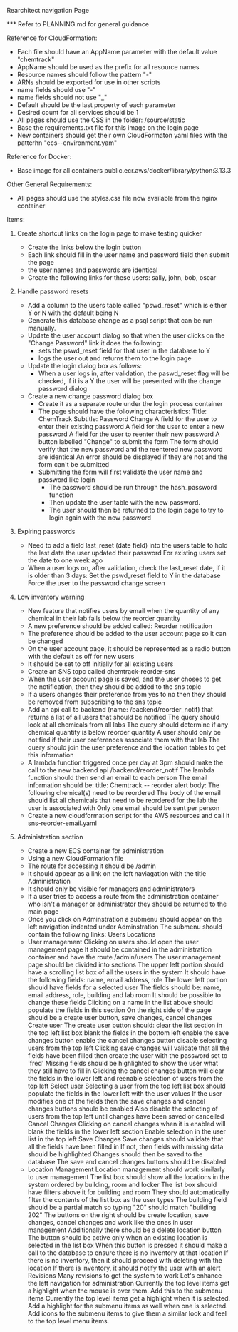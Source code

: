 Rearchitect navigation Page

*** Refer to PLANNING.md for general guidance

Reference for CloudFormation:
- Each file should have an AppName parameter with the default value "chemtrack"
- AppName should be used as the prefix for all resource names
- Resource names should follow the pattern "<appname>-<resource type>"
- ARNs should be exported for use in other scripts
- name fields should use "-"
- name fields should not use "_"
- Default should be the last property of each parameter
- Desired count for all services should be 1
- All pages should use the CSS in the folder: /source/static
- Base the requirements.txt file for this image on the login page
- New containers should get their own CloudFormaton yaml files with the patterhn "ecs-<name>-environment.yam"

Reference for Docker:
- Base image for all containers public.ecr.aws/docker/library/python:3.13.3

Other General Requirements:
- All pages should use the styles.css file now available from the nginx container

Items:
1) Create shortcut links on the login page to make testing quicker
    - Create the links below the login button
    - Each link should fill in the user name and password field then submit the page
    - the user names and passwords are identical
    - Create the following links for these users: sally, john, bob, oscar

2) Handle password resets
    - Add a column to the users table called "pswd_reset" which is either Y or N with the default being N
    - Generate this database change as a psql script that can be run manually.
    - Update the user account dialog so that when the user clicks on the "Change Password" link it does the following:
        - sets the pswd_reset field for that user in the database to Y
        - logs the user out and returns them to the login page
    - Update the login dialog box as follows:
        - When a user logs in, after validation, the paswd_reset flag will be checked, if it is a Y the user will be presented with the change password dialog
    - Create a new change password dialog box
        - Create it as a separate route under the login process container
        - The page should have the following characteristics:
            Title: ChemTrack
            Subtitle: Password Change
            A field for the user to enter their existing password
            A field for the user to enter a new password
            A field for the user to reenter their new password
            A button labelled "Change" to submit the form
            The form should verify that the new password and the reentered new password are identical
            An error should be displayed if they are not and the form can't be submitted
        - Submitting the form will first validate the user name and password like login
            - The password should be run through the hash_password function
            - Then update the user table with the new password.
            - The  user should then be returned to the login page to try to login again with the new password

3) Expiring passwords
    - Need to add a field last_reset (date field) into the users table to hold the last date the user updated their password
        For existing users set the date to one week ago
    - When a user logs on, after validation, check the last_reset date, if it is older than 3 days:
        Set the pswd_reset field to Y in the database
        Force the user to the password change screen

4) Low inventory warning
    - New feature that notifies users by email when the quantity of any chemical in their lab falls below the reorder quantity
    - A new preference should be added called: Reorder notification
    - The preference should be added to the user account page so it can be changed
    - On the user account page, it should be represented as a radio button with the default as off for new users
    - It should be set to off initially for all existing users
    - Create an SNS topc called chemtrack-reorder-sns
    - When the user account page is saved, and the user choses to get the notification, then they should be added to the sns topic
    - If a users changes their preference from yes to no then they should be removed from subscribing to the sns topic
    - Add an api call to backend (name: /backend/reorder_notif) that returns a list of all users that should be notified
        The query should look at all chemicals from all labs
        The query should determine if any chemical quantity is below reorder quantity
        A user should only be notified if their user preferences associate them with that lab
        The query should join the user preference and the location tables to get this information
    - A lambda function triggered once per day at 3pm should make the call to the new backend api /backend/reorder_notif
        The lambda function should then send an email to each person
        The email information should be:
            title: Chemtrack -- reorder alert
            body: The following chemical(s) need to be reordered
        The body of the email should list all chemicals that need to be reordered for the lab the user is associated with
        Only one email should be sent per person
    - Create a new cloudformation script for the AWS resources and call it sns-reorder-email.yaml

5) Administration section
    - Create a new ECS container for administration
    - Using a new CloudFormation file
    - The route for accessing it should be /admin
    - It should appear as a link on the left naviagation with the title Administration
    - It should only be visible for managers and administrators
    - If a user tries to access a route from the administration container who isn't a manager or administrator they should be returned to the main page
    - Once you click on Adminstration a submenu should appear on the left navigation indented under Adminstration
        The submenu should contain the following links:
            Users
            Locations
    - User management
        Clicking on users should open the user management page
        It should be contained in the administration container and have the route /admin/users
        The user management page should be divided into sections
        The upper left portion should have a scrolling list box of all the users in the system
            It should have the following fields: name, email address, role
        The lower left portion should have fields for a selected user
            The fields should be: name, email address, role, building and lab room
            It should be possible to change these fields
            Clicking on a name in the list above should populate the fields in this section
        On the right side of the page should be a create user button, save changes, cancel changes
        Create user
            The create user button should:
                clear the list section in the top left list box
                blank the fields in the bottom left
                enable the save changes button
                enable the cancel changes button
                disable selecting users from the top left
            Clicking save changes will validate that all the fields have been filled then create the user with the password set to 'fred'
                Missing fields should be highlighted to show the user what they still have to fill in
            Clicking the cancel changes button will clear the fields in the lower left and reenable selection of users from the top left
        Select user
            Selecting a user from the top left list box should populate the fields in the lower left with the user values
            If the user modifies one of the fields then the save changes and cancel changes buttons should be enabled
                Also disable the selecting of users from the top left until changes have been saved or cancelled
        Cancel Changes
            Clicking on cancel changes when it is enabled will blank the fields in the lower left section
            Enable selection in the user list in the top left
        Save Changes
            Save changes should validate that all the fields have been filled in
            If not, then fields with missing data should be highlighted
            Changes should then be saved to the database
            The save and cancel changes buttons should be disabled
    - Location Management
        Location management should work similarly to user management
        The list box should show all the locations in the system ordered by building, room and locker
        The list box should have filters above it for building and room
        They should automatically filter the contents of the list box as the user types
        The building field should be a partial match so typing "20" should match "building 202"
        The buttons on the right should be create location, save changes, cancel changes and work like the ones in user management
        Additionally there should be a delete location button
            The button should be active only when an existing location is selected in the list box
            When this button is pressed it should make a call to the database to ensure there is no inventory at that location
                If there is no inventory, then it should proceed with deleting with the location
                If there is inventory, it should notify the user with an alert
    Revisions
        Many revisions to get the system to work
        Let's enhance the left navigation for administration
            Currently the top level items get a highlight when the mouse is over them.  Add this to the submenu items
            Currently the top level items get a highlight when it is selected.  Add a highlight for the submenu items as well when one is selected.
            Add icons to the submenu items to give them a similar look and feel to the top level menu items.